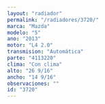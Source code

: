 ```yaml
---
layout: "radiador"
permalink: "/radiadores/3720/"
marca: "Mazda"
modelo: "5"
ano: "2013"
motor: "L4 2.0"
transmision: "Automática"
parte: "4113220"
clima: "Con clima"
alto: "26 9/16"
ancho: "14 9/16"
observaciones: ""
id: "3720"
---
```


